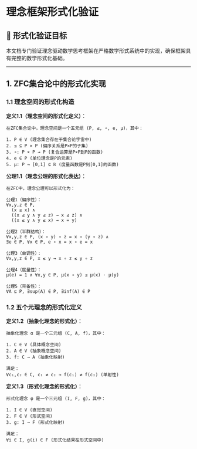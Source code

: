 # 理念框架形式化验证

## 🎯 形式化验证目标

本文档专门验证理念驱动数学思考框架在严格数学形式系统中的实现，确保框架具有完整的数学形式化基础。

---

## 1. ZFC集合论中的形式化实现

### 1.1 理念空间的形式化构造

**定义1.1（理念空间的形式化定义）**：

```text
在ZFC集合论中，理念空间是一个五元组 (P, ≤, ∘, e, μ)，其中：

1. P ∈ V (理念集合存在于集合论宇宙中)
2. ≤ ⊆ P × P (偏序关系是P×P的子集)
3. ∘: P × P → P (复合运算是P×P到P的函数)
4. e ∈ P (单位理念是P的元素)
5. μ: P → [0,1] ⊆ ℝ (度量函数是P到[0,1]的函数)
```

**公理1.1（理念公理的形式化表达）**：

```text
在ZFC中，理念公理可以形式化为：

公理1（偏序性）：
∀x,y,z ∈ P, 
  (x ≤ x) ∧ 
  ((x ≤ y ∧ y ≤ z) → x ≤ z) ∧ 
  ((x ≤ y ∧ y ≤ x) → x = y)

公理2（半群结构）：
∀x,y,z ∈ P, (x ∘ y) ∘ z = x ∘ (y ∘ z) ∧ 
∃e ∈ P, ∀x ∈ P, e ∘ x = x ∘ e = x

公理3（单调性）：
∀x,y,z ∈ P, x ≤ y → x ∘ z ≤ y ∘ z

公理4（度量性）：
μ(e) = 1 ∧ ∀x,y ∈ P, μ(x ∘ y) ≤ μ(x) · μ(y)

公理5（完备性）：
∀A ⊆ P, ∃sup(A) ∈ P, ∃inf(A) ∈ P
```

### 1.2 五个元理念的形式化定义

**定义1.2（抽象化理念的形式化）**：

```text
抽象化理念 α 是一个三元组 (C, A, f)，其中：

1. C ∈ V (具体概念空间)
2. A ∈ V (抽象概念空间)
3. f: C → A (抽象化映射)

满足：
∀c₁,c₂ ∈ C, c₁ ≠ c₂ → f(c₁) ≠ f(c₂) (单射性)
```

**定义1.3（形式化理念的形式化）**：

```text
形式化理念 φ 是一个三元组 (I, F, g)，其中：

1. I ∈ V (直觉空间)
2. F ∈ V (形式空间)
3. g: I → F (形式化映射)

满足：
∀i ∈ I, g(i) ∈ F (形式化结果在形式空间中)
```
